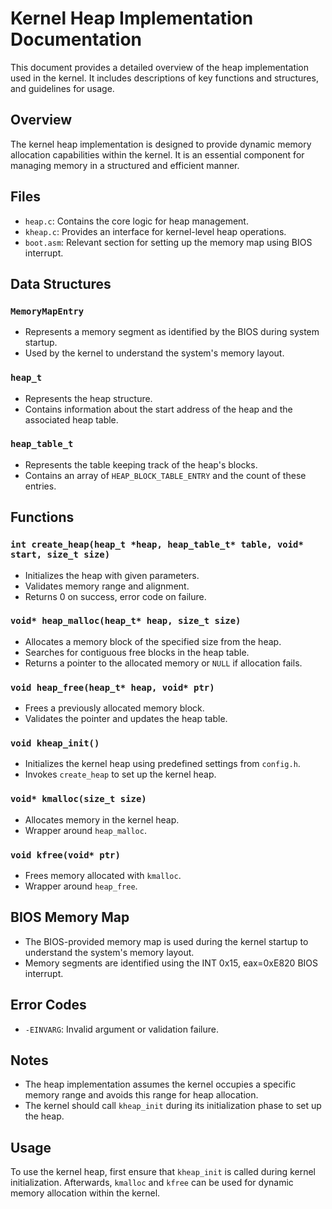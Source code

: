 # Kernel Heap Implementation Documentation

This document provides a detailed overview of the heap implementation used in the kernel. It includes descriptions of key functions and structures, and guidelines for usage.

## Overview

The kernel heap implementation is designed to provide dynamic memory allocation capabilities within the kernel. It is an essential component for managing memory in a structured and efficient manner.

## Files

- `heap.c`: Contains the core logic for heap management.
- `kheap.c`: Provides an interface for kernel-level heap operations.
- `boot.asm`: Relevant section for setting up the memory map using BIOS interrupt.

## Data Structures

### `MemoryMapEntry`

- Represents a memory segment as identified by the BIOS during system startup.
- Used by the kernel to understand the system's memory layout.

### `heap_t`

- Represents the heap structure.
- Contains information about the start address of the heap and the associated heap table.

### `heap_table_t`

- Represents the table keeping track of the heap's blocks.
- Contains an array of `HEAP_BLOCK_TABLE_ENTRY` and the count of these entries.

## Functions

### `int create_heap(heap_t *heap, heap_table_t* table, void* start, size_t size)`

- Initializes the heap with given parameters.
- Validates memory range and alignment.
- Returns 0 on success, error code on failure.

### `void* heap_malloc(heap_t* heap, size_t size)`

- Allocates a memory block of the specified size from the heap.
- Searches for contiguous free blocks in the heap table.
- Returns a pointer to the allocated memory or `NULL` if allocation fails.

### `void heap_free(heap_t* heap, void* ptr)`

- Frees a previously allocated memory block.
- Validates the pointer and updates the heap table.

### `void kheap_init()`

- Initializes the kernel heap using predefined settings from `config.h`.
- Invokes `create_heap` to set up the kernel heap.

### `void* kmalloc(size_t size)`

- Allocates memory in the kernel heap.
- Wrapper around `heap_malloc`.

### `void kfree(void* ptr)`

- Frees memory allocated with `kmalloc`.
- Wrapper around `heap_free`.

## BIOS Memory Map

- The BIOS-provided memory map is used during the kernel startup to understand the system's memory layout.
- Memory segments are identified using the INT 0x15, eax=0xE820 BIOS interrupt.

## Error Codes

- `-EINVARG`: Invalid argument or validation failure.

## Notes

- The heap implementation assumes the kernel occupies a specific memory range and avoids this range for heap allocation.
- The kernel should call `kheap_init` during its initialization phase to set up the heap.

## Usage

To use the kernel heap, first ensure that `kheap_init` is called during kernel initialization. Afterwards, `kmalloc` and `kfree` can be used for dynamic memory allocation within the kernel.


